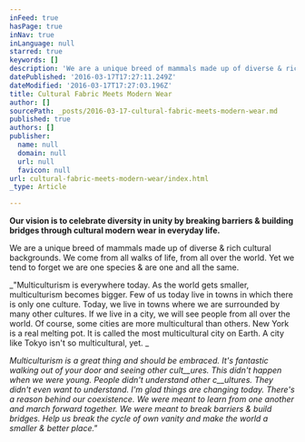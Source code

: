 ```yaml
---
inFeed: true
hasPage: true
inNav: true
inLanguage: null
starred: true
keywords: []
description: 'We are a unique breed of mammals made up of diverse & rich cultural backgrounds. We come from all walks of life, from all over the world. Yet we tend to forget we are one species & are one and all the same.'
datePublished: '2016-03-17T17:27:11.249Z'
dateModified: '2016-03-17T17:27:03.196Z'
title: Cultural Fabric Meets Modern Wear
author: []
sourcePath: _posts/2016-03-17-cultural-fabric-meets-modern-wear.md
published: true
authors: []
publisher:
  name: null
  domain: null
  url: null
  favicon: null
url: cultural-fabric-meets-modern-wear/index.html
_type: Article

---
```

**Our vision is to celebrate diversity in unity by breaking barriers & building bridges through cultural modern wear in everyday life.**

We are a unique breed of mammals made up of diverse & rich cultural backgrounds. We come from all walks of life, from all over the world. Yet we tend to forget we are one species & are one and all the same.

_"Multiculturism is everywhere today. As the world gets smaller, multiculturism becomes bigger. Few of us today live in towns in which there is only one culture. Today, we live in towns where we are surrounded by many other cultures. If we live in a city, we will see people from all over the world. Of course, some cities are more multicultural than others. New York is a real melting pot. It is called the most multicultural city on Earth. A city like Tokyo isn't so multicultural, yet. _

_Multiculturism is a great thing and should be embraced. It's fantastic walking out of your door and seeing other cult__ures. This didn't happen when we were young. People didn't understand other c__ultures. They didn't even want to understand. I'm glad things are changing today. There's a reason behind our coexistence. We were meant to learn from one another and march forward together. We were meant to break barriers & build bridges. Help us break the cycle of own vanity and make the world a smaller & better place."_